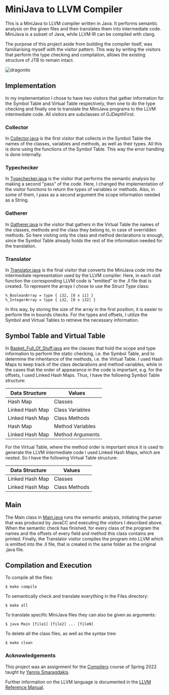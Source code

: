 # MiniJava to LLVM Compiler

This is a MiniJava to LLVM compiler written in Java. It performs semantic analysis on the given files and then translates them into intermediate code. MiniJava is a subset of Java, while LLVM IR can be compiled with clang.

The purpose of this project aside from building the compiler itself, was familiarising myself with the visitor pattern. This way by writing the visitors that perform the type checking and compilation, allows the existing structure of JTB to remain intact.

![dragonito](https://user-images.githubusercontent.com/73662635/179834648-aa32eda3-fdcf-48ca-a784-faaa960375ef.png)

## Implementation

In my implementation I chose to have two visitors that gather information for the Symbol Table and Virtual Table respectively, then one to do the type checking and finally one to translate the MiniJava programs to the LLVM intermediate code. All visitors are subclasses of GJDepthFirst.

### Collector

In [Collector.java](Collector.java) is the first visitor that collects in the Symbol Table the names of the classes, variables and methods, as well as their types. All this is done using the functions of the Symbol Table. This way the error handling is done internally.

### Typechecker

In [Typechecker.java](Typechecker.java) is the visitor that performs the semantic analysis by making a second "pass" of the code. Here, I changed the implementation of the visitor functions to return the types of variables or methods. Also, in some of them, I pass as a second argument the scope information needed as a String. 

### Gatherer

In [Gatherer.java](Gatherer.java) is the visitor that gathers in the Virtual Table the names of the classes, methods and the class they belong to, in case of overridden methods. So here visiting only the class and method declarations is enough, since the Symbol Table already holds the rest of the information needed for the translation.

### Translator

In [Translator.java](Translator.java) is the final visitor that converts the MiniJava code into the intermediate representation used by the LLVM compiler. Here, in each visit function the corresponding LLVM code is "emitted" to the .ll file that is created. To represent the arrays I chose to use the Struct Type class:
```
%_BooleanArray = type { i32, [0 x i1] }
%_IntegerArray = type { i32, [0 x i32] }
```
In this way, by storing the size of the array in the first position, it is easier to perform the in bounds checks. For the types and offsets, I utilize the Symbol and Virtual Tables to retrieve the necessary information.

## Symbol Table and Virtual Table

In [Basket_Full_Of_Stuff.java](Basket_Full_Of_Stuff.java) are the classes that hold the scope and type information to perform the static checking, i.e. the Symbol Table, and to determine the inheritance of the methods, i.e. the Virtual Table. I used Hash Maps to keep track of the class declarations and method variables, while in the cases that the order of appearance in the code is important, e.g. for the offsets, I used Linked Hash Maps. Thus, I have the following Symbol Table structure:

| Data Structure | Values |
| ----------- | ----------- |
| Hash Map | Classes |
| Linked Hash Map | Class Variables |
| Linked Hash Map | Class Methods |
| Hash Map | Method Variables |
| Linked Hash Map | Method Arguments |

For the Virtual Table, where the method order is important since it is used to generate the LLVM intermediate code I used Linked Hash Maps, which are nested. So I have the following Virtual Table structure:

| Data Structure | Values |
| ----------- | ----------- |
| Linked Hash Map | Classes |
| Linked Hash Map | Class Methods |

## Main

The Main class in [Main.java](Main.java) runs the semantic analysis, initiating the parser that was produced by JavaCC and executing the visitors I described above. When the semantic check has finished, for every class of the program the names and the offsets of every field and method this class contains are printed. Finally, the Translator visitor compiles the program into LLVM which is emitted into the .ll file, that is created in the same folder as the original .java file.

## Compilation and Execution

To compile all the files:
``` 
$ make compile 
```

To semantically check and translate everything in the Files directory:
``` 
$ make all
```

To translate specific MiniJava files they can also be given as arguments: 
``` 
$ java Main [file1] [file2] ... [fileN] 
```

To delete all the class files, as well as the syntax tree:
``` 
$ make clean
```
 
### Acknowledgements

This project was an assignment for the [Compilers](https://cgi.di.uoa.gr/~compilers/) course of Spring 2022 taught by [Yannis Smaragdakis](https://yanniss.github.io).

Further information on the LLVM language is documented in the [LLVM Reference Manual](https://llvm.org/docs/LangRef.html#instruction-reference). 
